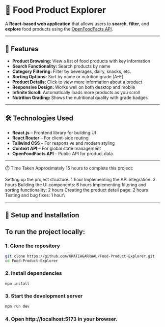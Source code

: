 # 🥗 Food Product Explorer

A **React-based web application** that allows users to **search**, **filter**, and **explore** food products using the [OpenFoodFacts API](https://world.openfoodfacts.org/).

---

## 🚀 Features

- **Product Browsing:** View a list of food products with key information
- **Search Functionality:** Search products by name
- **Category Filtering:** Filter by beverages, dairy, snacks, etc.
- **Sorting Options:** Sort by name or nutrition grade (A–E)
- **Product Details:** Click to view more information about a product
- **Responsive Design:** Works well on both desktop and mobile
- **Infinite Scroll:** Automatically loads more products as you scroll
- **Nutrition Grading:** Shows the nutritional quality with grade badges

---

## 🛠️ Technologies Used

- **React.js** – Frontend library for building UI
- **React Router** – For client-side routing
- **Tailwind CSS** – For responsive and modern styling
- **Context API** – For global state management
- **OpenFoodFacts API** – Public API for product data

---


⏱️ Time Taken
Approximately 15 hours to complete this project:

Setting up the project structure: 1 hour
Implementing the API integration: 3 hours
Building the UI components: 6 hours
Implementing filtering and sorting functionality: 2 hours
Creating the product detail page: 2 hours
Testing and bug fixes: 1 hour\

---

## 🔧 Setup and Installation

## To run the project locally:

### 1. Clone the repository

```bash
git clone https://github.com/KRATIAGARRWAL/Food-Product-Explorer.git
cd Food-Product-Explorer 
```

### 2. Install dependencies

```bash
npm install 
```

### 3. Start the development server

```bash
npm run dev
```

### 4. Open http://localhost:5173 in your browser.